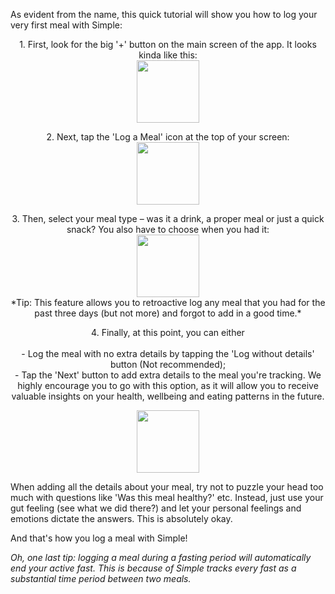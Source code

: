 As evident from the name, this quick tutorial will show you how to log your very first meal with Simple:

<p align="center">1. First, look for the big '+' button on the main screen of the app. It looks kinda like this:
<br/>
  <img width="100" src="https://dkea7qxfae4ft.cloudfront.net/kb/pluss.png">
</p>

<p align="center">2. Next, tap the 'Log a Meal' icon at the top of your screen:
<br/>
  <img width="100" src="https://dkea7qxfae4ft.cloudfront.net/kb/lmeal.png">
</p>

</p>
<p align="center">3. Then, select your meal type – was it a drink, a proper meal or just a quick snack? You also have to choose when you had it:
<br/>
  <img width="100" src="https://dkea7qxfae4ft.cloudfront.net/kb/type.png"> <br/>
*Tip: This feature allows you to retroactive log any meal that you had for the past three days (but not more) and forgot to add in a good time.*
</p>

<p align="center"> 4. Finally, at this point, you can either <br/>
<br/>
- Log the meal with no extra details by tapping the 'Log without details' button (Not recommended);<br/>
- Tap the 'Next' button to add extra details to the meal you're tracking. We highly encourage you to go with this option, as it will allow you to receive valuable insights on your health, wellbeing and eating patterns in the future.<br/>

 <p align="center">
 <img width="100" src="https://dkea7qxfae4ft.cloudfront.net/kb/details.jpg">
</p>

When adding all the details about your meal, try not to puzzle your head too much with questions like 'Was this meal healthy?' etc. Instead, just use your gut feeling (see what we did there?) and let your personal feelings and emotions dictate the answers. This is absolutely okay.

And that's how you log a meal with Simple! 

*Oh, one last tip: logging a meal during a fasting period will automatically end your active fast. This is because of Simple tracks every fast as a substantial time period between two meals.*
